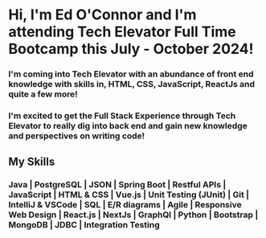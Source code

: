 <!--
**ejoc1103/ejoc1103** is a ✨ _special_ ✨ repository because its `README.md` (this file) appears on your GitHub profile.

Here are some ideas to get you started:

- 🔭 I’m currently working on ...
- 🌱 I’m currently learning ...
- 👯 I’m looking to collaborate on ...
- 🤔 I’m looking for help with ...
- 💬 Ask me about ...
- 📫 How to reach me: ...
- 😄 Pronouns: ...
- ⚡ Fun fact: ...
-->
# Hi, I'm Ed O'Connor and I'm attending Tech Elevator Full Time Bootcamp this July - October 2024!

### I'm coming into Tech Elevator with an abundance of front end knowledge with skills in, HTML, CSS, JavaScript, ReactJs and quite a few more!
### I'm excited to get the Full Stack Experience through Tech Elevator to really dig into back end and gain new knowledge and perspectives on writing code!

## My Skills
### Java | PostgreSQL | JSON | Spring Boot | Restful APIs | JavaScript | HTML & CSS | Vue.js | Unit Testing (JUnit) | Git | IntelliJ & VSCode | SQL | E/R diagrams | Agile | Responsive Web Design | React.js | NextJs | GraphQl | Python | Bootstrap | MongoDB | JDBC | Integration Testing

